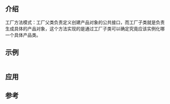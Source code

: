 ## 介绍
工厂方法模式：工厂父类负责定义创建产品对象的公共接口，而工厂子类就是负责生成具体的产品对象，这个方法实现的是通过工厂子类可以确定究竟应该实例化哪一个具体产品类。

## 示例
```javascript

```

## 应用

## 参考
